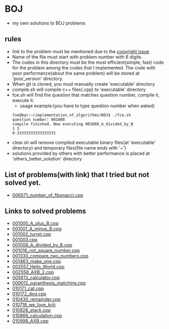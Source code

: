 # BOJ
- my own solutions to BOJ problems
## rules
- link to the problem must be mentioned due to the [copyright issue](https://www.acmicpc.net/board/view/2185)
- Name of the file must start with problem number with 6 digits.
- The codes in this directory must be the most efficient(simple, fast) code for the problem among the codes that I implemented. The code with poor performance(about the same problem) will be stored at 'poor_version' directory.
- When git is cloned, you must manually create 'executable' directory
- compile.sh will compile c++ files(.cpp) to 'executable' directory
- fce.sh will find the question that matches question number, compile it, execute it.
  - usage example:(you have to type question number when asked)
  ```console
  foo@bar:~/implementation_of_algorithms/BOJ$ ./fce.sh
  question number: 001008
  compile finished. Now executing 001008_A_divided_by_B
  1 3
  0.33333333333333331
  ```
- clear.sh will remove compiled executable binary files(at 'executable' directory) and temporary files(file name ends with '~')
- solutions provided by others with better performance is placed at 'others_better_solution' directory

## List of problems(with link) that I tried but not solved yet.
- [006571_number_of_fibonacci.cpp](https://www.acmicpc.net/problem/6571)
## Links to solved problems
- [001000_A_plus_B.cpp](https://www.acmicpc.net/status?user_id=sml0399&problem_id=1000&from_mine=1)
- [001001_A_minus_B.cpp](https://www.acmicpc.net/problem/1001)
- [001002_turret.cpp](https://www.acmicpc.net/problem/1002)
- [001003.cpp](https://www.acmicpc.net/problem/1003)
- [001008_A_divided_by_B.cpp](https://www.acmicpc.net/problem/1008)
- [001016_not_square_number.cpp](https://www.acmicpc.net/problem/1016)
- [001330_compare_two_numbers.cpp](https://www.acmicpc.net/problem/1330)
- [001463_make_one.cpp](https://www.acmicpc.net/problem/1463)
- [002557_Hello_World.cpp](https://www.acmicpc.net/problem/2557)
- [002558_AXB_2.cpp](https://www.acmicpc.net/problem/2588)
- [005613_calculator.cpp](https://www.acmicpc.net/problem/5613)
- [009012_paranthesis_matching.cpp](https://www.acmicpc.net/problem/9012)
- [010171_cat.cpp](https://www.acmicpc.net/problem/10171)
- [010172_dog.cpp](https://www.acmicpc.net/problem/10172)
- [010430_remainder.cpp](https://www.acmicpc.net/problem/10430)
- [010718_we_love_kriii](https://www.acmicpc.net/problem/10718)
- [010828_stack.cpp](https://www.acmicpc.net/problem/10828)
- [010869_calculation.cpp](https://www.acmicpc.net/problem/10869)
- [010998_AXB.cpp](https://www.acmicpc.net/problem/10998)





